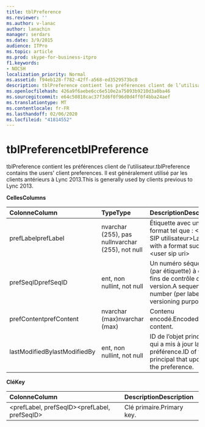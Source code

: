 ```yaml
---
title: tblPreference
ms.reviewer: ''
ms.author: v-lanac
author: lanachin
manager: serdars
ms.date: 3/9/2015
audience: ITPro
ms.topic: article
ms.prod: skype-for-business-itpro
f1.keywords:
- NOCSH
localization_priority: Normal
ms.assetid: f94eb128-f782-42ff-a568-ed3529573bc8
description: tblPreference contient les préférences client de l’utilisateur. Il est généralement utilisé par les clients antérieurs à Lync 2013.
ms.openlocfilehash: 426a9f6aebe6cc6e510e2a75093b9210d3a0ba46
ms.sourcegitcommit: e64c50818cac37f3d6f0f96d0d4ff0f4bba24aef
ms.translationtype: MT
ms.contentlocale: fr-FR
ms.lasthandoff: 02/06/2020
ms.locfileid: "41814552"
---
```

# <a name="tblpreference"></a><span data-ttu-id="16e84-104">tblPreference</span><span class="sxs-lookup"><span data-stu-id="16e84-104">tblPreference</span></span>

<span data-ttu-id="16e84-105">tblPreference contient les préférences client de l’utilisateur.</span><span class="sxs-lookup"><span data-stu-id="16e84-105">tblPreference contains the users' client preferences.</span></span> <span data-ttu-id="16e84-106">Il est généralement utilisé par les clients antérieurs à Lync 2013.</span><span class="sxs-lookup"><span data-stu-id="16e84-106">This is generally used by clients previous to Lync 2013.</span></span>

<span data-ttu-id="16e84-107">**Celles**</span><span class="sxs-lookup"><span data-stu-id="16e84-107">**Columns**</span></span>


| <span data-ttu-id="16e84-108">**Colonne**</span><span class="sxs-lookup"><span data-stu-id="16e84-108">**Column**</span></span>            | <span data-ttu-id="16e84-109">**Type**</span><span class="sxs-lookup"><span data-stu-id="16e84-109">**Type**</span></span>                        | <span data-ttu-id="16e84-110">**Description**</span><span class="sxs-lookup"><span data-stu-id="16e84-110">**Description**</span></span>                                                 |
|:----------------------|:--------------------------------|:----------------------------------------------------------------|
| <span data-ttu-id="16e84-111">prefLabel</span><span class="sxs-lookup"><span data-stu-id="16e84-111">prefLabel</span></span>  <br/>      | <span data-ttu-id="16e84-112">nvarchar (255), pas null</span><span class="sxs-lookup"><span data-stu-id="16e84-112">nvarchar (255), not null</span></span>  <br/> | <span data-ttu-id="16e84-113">Étiquette avec un format tel que : \<URI SIP utilisateur\></span><span class="sxs-lookup"><span data-stu-id="16e84-113">Label with a format such as: \<user sip uri\></span></span>                   |
| <span data-ttu-id="16e84-114">prefSeqID</span><span class="sxs-lookup"><span data-stu-id="16e84-114">prefSeqID</span></span>  <br/>      | <span data-ttu-id="16e84-115">ent, non null</span><span class="sxs-lookup"><span data-stu-id="16e84-115">int, not null</span></span>  <br/>            | <span data-ttu-id="16e84-116">Un numéro séquentiel (par étiquette) à des fins de contrôle de version.</span><span class="sxs-lookup"><span data-stu-id="16e84-116">A sequential number (per label) for versioning purposes.</span></span>  <br/> |
| <span data-ttu-id="16e84-117">prefContent</span><span class="sxs-lookup"><span data-stu-id="16e84-117">prefContent</span></span>  <br/>    | <span data-ttu-id="16e84-118">nvarchar (max)</span><span class="sxs-lookup"><span data-stu-id="16e84-118">nvarchar (max)</span></span>  <br/>           | <span data-ttu-id="16e84-119">Contenu encodé.</span><span class="sxs-lookup"><span data-stu-id="16e84-119">Encoded content.</span></span>  <br/>                                         |
| <span data-ttu-id="16e84-120">lastModifiedBy</span><span class="sxs-lookup"><span data-stu-id="16e84-120">lastModifiedBy</span></span>  <br/> | <span data-ttu-id="16e84-121">ent, non null</span><span class="sxs-lookup"><span data-stu-id="16e84-121">int, not null</span></span>  <br/>            | <span data-ttu-id="16e84-122">ID de l’objet principal qui a mis à jour la préférence.</span><span class="sxs-lookup"><span data-stu-id="16e84-122">ID of the principal that updated the preference.</span></span>  <br/>         |

<span data-ttu-id="16e84-123">**Clé**</span><span class="sxs-lookup"><span data-stu-id="16e84-123">**Key**</span></span>

|<span data-ttu-id="16e84-124">**Colonne**</span><span class="sxs-lookup"><span data-stu-id="16e84-124">**Column**</span></span>|<span data-ttu-id="16e84-125">**Description**</span><span class="sxs-lookup"><span data-stu-id="16e84-125">**Description**</span></span>|
|:-----|:-----|
|<span data-ttu-id="16e84-126">\<prefLabel, prefSeqID\></span><span class="sxs-lookup"><span data-stu-id="16e84-126">\<prefLabel, prefSeqID\></span></span>  <br/> |<span data-ttu-id="16e84-127">Clé primaire.</span><span class="sxs-lookup"><span data-stu-id="16e84-127">Primary key.</span></span>  <br/> |


